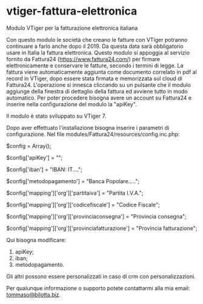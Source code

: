 # vtiger-fattura-elettronica
Modulo VTiger per la fatturazione elettronica italiana

Con questo modulo le società che creano le fatture con VTiger potranno continuare a farlo anche dopo il 2019. Da questa data sarà obbligatorio usare in Italia la fattura elettronica.
Questo modulo si appoggia al servizio fornito da Fattura24 (https://www.fattura24.com/) per firmare elettronicamente e conservare le fatture, secondo i termini di legge.
La fattura viene automaticamente aggiunta come documento correlato in pdf al record in VTiger, dopo essere stata firmata e memorizzata sul cloud di Fattura24.
L'operazione si innesca cliccando su un pulsante che il modulo aggiunge della finestra di dettaglio della fattura ed avviene tutto in modo automatico.
Per poter procedere bisogna avere un account su Fattura24 e inserire nella configurazione del modulo la "apiKey".

Il modulo è stato sviluppato su VTiger 7.

Dopo aver effettuato l'installazione bisogna inserire i parametri di configurazione. Nel file modules/Fattura24/resources/config.inc.php:

$config = Array();

$config['apiKey'] = "";

$config['iban'] = "IBAN: IT....";

$config['metodopagamento'] = "Banca Popolare.....";

$config['mapping']['org']['partitaiva'] = "Partita I.V.A.";

$config['mapping']['org']['codicefiscale'] = "Codice Fiscale";

$config['mapping']['org']['provinciaconsegna'] = "Provincia consegna";

$config['mapping']['org']['provinciafatturazione'] = "Provincia fatturazione";

Qui bisogna modificare:
1) apiKey;
2) iban;
3) metodopagamento.

Gli altri possono essere personalizzati in caso di crm con personalizzazioni.

Per qualunque informazione o supporto potete contattarmi alla mia email: tommaso@bilotta.biz.

